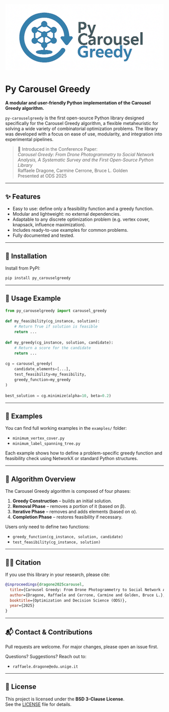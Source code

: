 ![Py Carousel Greedy Logo](https://raw.githubusercontent.com/CarmineCerrone/py_carouselgreedy/refs/heads/main/cglogo.png)
# Py Carousel Greedy

**A modular and user-friendly Python implementation of the Carousel Greedy algorithm.**

`py-carouselgreedy` is the first open-source Python library designed specifically for the Carousel Greedy algorithm, a flexible metaheuristic for solving a wide variety of combinatorial optimization problems. The library was developed with a focus on ease of use, modularity, and integration into experimental pipelines.

> 📄 Introduced in the Conference Paper:  
> *Carousel Greedy: From Drone Photogrammetry to Social Network Analysis, A Systematic Survey and the First Open-Source Python Library*  
> Raffaele Dragone, Carmine Cerrone, Bruce L. Golden  
> Presented at ODS 2025

---

## ✨ Features

- Easy to use: define only a feasibility function and a greedy function.
- Modular and lightweight: no external dependencies.
- Adaptable to any discrete optimization problem (e.g. vertex cover, knapsack, influence maximization).
- Includes ready-to-use examples for common problems.
- Fully documented and tested.

---

## 🚀 Installation

Install from PyPI:

```bash
pip install py_carouselgreedy
```


---

## 🔧 Usage Example

```python
from py_carouselgreedy import carousel_greedy

def my_feasibility(cg_instance, solution):
    # Return True if solution is feasible
    return ...

def my_greedy(cg_instance, solution, candidate):
    # Return a score for the candidate
    return ...

cg = carousel_greedy(
    candidate_elements=[...],
    test_feasibility=my_feasibility,
    greedy_function=my_greedy
)

best_solution = cg.minimize(alpha=10, beta=0.2)
```

---

## 📂 Examples

You can find full working examples in the `examples/` folder:

- `minimum_vertex_cover.py`
- `minimum_label_spanning_tree.py`

Each example shows how to define a problem-specific greedy function and feasibility check using NetworkX or standard Python structures.

---

## 📖 Algorithm Overview

The Carousel Greedy algorithm is composed of four phases:

1. **Greedy Construction** – builds an initial solution.
2. **Removal Phase** – removes a portion of it (based on β).
3. **Iterative Phase** – removes and adds elements (based on α).
4. **Completion Phase** – restores feasibility if necessary.

Users only need to define two functions:
- `greedy_function(cg_instance, solution, candidate)`
- `test_feasibility(cg_instance, solution)`

---

## 🧑‍🔬 Citation

If you use this library in your research, please cite:

```bibtex
@inproceedings{dragone2025carousel,
  title={Carousel Greedy: From Drone Photogrammetry to Social Network Analysis, A Systematic Survey and the First Open-Source Python Library},
  author={Dragone, Raffaele and Cerrone, Carmine and Golden, Bruce L.},
  booktitle={Optimization and Decision Science (ODS)},
  year={2025}
}
```

---

## 📬 Contact & Contributions

Pull requests are welcome. For major changes, please open an issue first.

Questions? Suggestions? Reach out to:

- `raffaele.dragone@edu.unige.it`

---

## 📄 License

This project is licensed under the **BSD 3-Clause License**.  
See the [LICENSE](./LICENSE) file for details.
